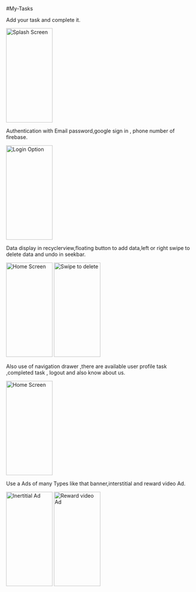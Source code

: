 #My-Tasks

Add your task and complete it.

<img src="https://github.com/kathiyawadi6oru/Project-Images/blob/master/My%20Tasks/splash%20screen.jpg" width="126" height="256" title="Splash Screen">

Authentication with Email password,google sign in , phone number of firebase.

<img src="https://github.com/kathiyawadi6oru/Project-Images/blob/master/My%20Tasks/login%20with.jpg" width="126" height="256" title="Login Option">

Data display in recyclerview,floating button to add data,left or right swipe to delete data and undo in seekbar.

<img src="https://github.com/kathiyawadi6oru/Project-Images/blob/master/My%20Tasks/main%20activity.jpg" width="126" height="256" title="Home Screen">


<img src="https://github.com/kathiyawadi6oru/Project-Images/blob/master/My%20Tasks/swipe%20to%20delete.jpg" width="126" height="256" title="Swipe to delete">

Also use of navigation drawer ,there are available user profile task ,completed task , logout and also know about us.

<img src="https://github.com/kathiyawadi6oru/Project-Images/blob/master/My%20Tasks/navigation%20drawer.jpg" width="126" height="256" title="Home Screen">

Use a Ads of many Types like that banner,interstitial and reward video Ad.

<img src="https://github.com/kathiyawadi6oru/Project-Images/blob/master/My%20Tasks/interstitial%20ad.jpg" width="126" height="256" title="Inertitial Ad">

<img src="https://github.com/kathiyawadi6oru/Project-Images/blob/master/My%20Tasks/reward%20video%20ad.jpg" width="126" height="256" title="Reward video Ad">
